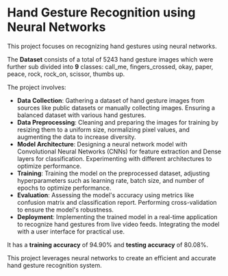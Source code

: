 # Hand Gesture Recognition using Neural Networks

This project focuses on recognizing hand gestures using neural networks.

The **Dataset** consists of a total of 5243 hand gesture images which were further sub divided into **9** classes: call_me, fingers_crossed, okay, paper, peace, rock, rock_on, scissor, thumbs up.

 The project involves:

- **Data Collection**: Gathering a dataset of hand gesture images from sources like public datasets or manually collecting images. Ensuring a balanced dataset with various hand gestures.
- **Data Preprocessing**: Cleaning and preparing the images for training by resizing them to a uniform size, normalizing pixel values, and augmenting the data to increase diversity.
- **Model Architecture**: Designing a neural network model with Convolutional Neural Networks (CNNs) for feature extraction and Dense layers for classification. Experimenting with different architectures to optimize performance.
- **Training**: Training the model on the preprocessed dataset, adjusting hyperparameters such as learning rate, batch size, and number of epochs to optimize performance.
- **Evaluation**: Assessing the model's accuracy using metrics like confusion matrix and classification report. Performing cross-validation to ensure the model's robustness.
- **Deployment**: Implementing the trained model in a real-time application to recognize hand gestures from live video feeds. Integrating the model with a user interface for practical use.

It has a **training accuracy** of 94.90% and **testing accuracy** of 80.08%.

This project leverages neural networks to create an efficient and accurate hand gesture recognition system.
